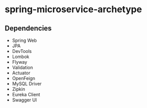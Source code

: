 # spring-microservice-archetype

## Dependencies
- Spring Web
- JPA
- DevTools
- Lombok
- Flyway
- Validation
- Actuator
- OpenFeign
- MySQL Driver
- Zipkin
- Eureka Client
- Swagger UI
